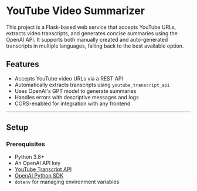 # YouTube Video Summarizer

This project is a Flask-based web service that accepts YouTube URLs, extracts video transcripts, and generates concise summaries using the OpenAI API. It supports both manually created and auto-generated transcripts in multiple languages, falling back to the best available option.

## Features

- Accepts YouTube video URLs via a REST API
- Automatically extracts transcripts using `youtube_transcript_api`
- Uses OpenAI's GPT model to generate summaries
- Handles errors with descriptive messages and logs
- CORS-enabled for integration with any frontend

---

## Setup

### Prerequisites

- Python 3.8+
- An OpenAI API key
- [YouTube Transcript API](https://pypi.org/project/youtube-transcript-api/)
- [OpenAI Python SDK](https://pypi.org/project/openai/)
- `dotenv` for managing environment variables
